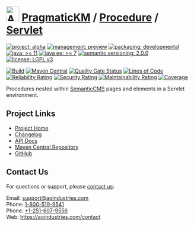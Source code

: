 # [<img src="ao-logo.png" alt="AO Logo" width="35" height="40">](https://github.com/ao-apps) [PragmaticKM](https://github.com/ao-apps/pragmatickm) / [Procedure](https://github.com/ao-apps/pragmatickm-procedure) / [Servlet](https://github.com/ao-apps/pragmatickm-procedure-servlet)

[![project: alpha](https://pragmatickm.com/ao-badges/project-alpha.svg)](https://aoindustries.com/life-cycle#project-alpha)
[![management: preview](https://pragmatickm.com/ao-badges/management-preview.svg)](https://aoindustries.com/life-cycle#management-preview)
[![packaging: developmental](https://pragmatickm.com/ao-badges/packaging-developmental.svg)](https://aoindustries.com/life-cycle#packaging-developmental)  
[![java: &gt;= 11](https://pragmatickm.com/ao-badges/java-11.svg)](https://docs.oracle.com/en/java/javase/11/docs/api/)
[![java ee: &gt;= 7](https://pragmatickm.com/ao-badges/javaee-7.svg)](https://docs.oracle.com/javaee/7/api/)
[![semantic versioning: 2.0.0](https://pragmatickm.com/ao-badges/semver-2.0.0.svg)](http://semver.org/spec/v2.0.0.html)
[![license: LGPL v3](https://pragmatickm.com/ao-badges/license-lgpl-3.0.svg)](https://www.gnu.org/licenses/lgpl-3.0)

[![Build](https://github.com/ao-apps/pragmatickm-procedure-servlet/workflows/Build/badge.svg?branch=master)](https://github.com/ao-apps/pragmatickm-procedure-servlet/actions?query=workflow%3ABuild)
[![Maven Central](https://maven-badges.herokuapp.com/maven-central/com.pragmatickm/pragmatickm-procedure-servlet/badge.svg)](https://maven-badges.herokuapp.com/maven-central/com.pragmatickm/pragmatickm-procedure-servlet)
[![Quality Gate Status](https://sonarcloud.io/api/project_badges/measure?branch=master&project=com.pragmatickm%3Apragmatickm-procedure-servlet&metric=alert_status)](https://sonarcloud.io/dashboard?branch=master&id=com.pragmatickm%3Apragmatickm-procedure-servlet)
[![Lines of Code](https://sonarcloud.io/api/project_badges/measure?branch=master&project=com.pragmatickm%3Apragmatickm-procedure-servlet&metric=ncloc)](https://sonarcloud.io/component_measures?branch=master&id=com.pragmatickm%3Apragmatickm-procedure-servlet&metric=ncloc)  
[![Reliability Rating](https://sonarcloud.io/api/project_badges/measure?branch=master&project=com.pragmatickm%3Apragmatickm-procedure-servlet&metric=reliability_rating)](https://sonarcloud.io/component_measures?branch=master&id=com.pragmatickm%3Apragmatickm-procedure-servlet&metric=Reliability)
[![Security Rating](https://sonarcloud.io/api/project_badges/measure?branch=master&project=com.pragmatickm%3Apragmatickm-procedure-servlet&metric=security_rating)](https://sonarcloud.io/component_measures?branch=master&id=com.pragmatickm%3Apragmatickm-procedure-servlet&metric=Security)
[![Maintainability Rating](https://sonarcloud.io/api/project_badges/measure?branch=master&project=com.pragmatickm%3Apragmatickm-procedure-servlet&metric=sqale_rating)](https://sonarcloud.io/component_measures?branch=master&id=com.pragmatickm%3Apragmatickm-procedure-servlet&metric=Maintainability)
[![Coverage](https://sonarcloud.io/api/project_badges/measure?branch=master&project=com.pragmatickm%3Apragmatickm-procedure-servlet&metric=coverage)](https://sonarcloud.io/component_measures?branch=master&id=com.pragmatickm%3Apragmatickm-procedure-servlet&metric=Coverage)

Procedures nested within [SemanticCMS](https://github.com/ao-apps/semanticcms) pages and elements in a Servlet environment.

## Project Links
* [Project Home](https://pragmatickm.com/procedure/servlet/)
* [Changelog](https://pragmatickm.com/procedure/servlet/changelog)
* [API Docs](https://pragmatickm.com/procedure/servlet/apidocs/)
* [Maven Central Repository](https://search.maven.org/artifact/com.pragmatickm/pragmatickm-procedure-servlet)
* [GitHub](https://github.com/ao-apps/pragmatickm-procedure-servlet)

## Contact Us
For questions or support, please [contact us](https://aoindustries.com/contact):

Email: [support@aoindustries.com](mailto:support@aoindustries.com)  
Phone: [1-800-519-9541](tel:1-800-519-9541)  
Phone: [+1-251-607-9556](tel:+1-251-607-9556)  
Web: https://aoindustries.com/contact
